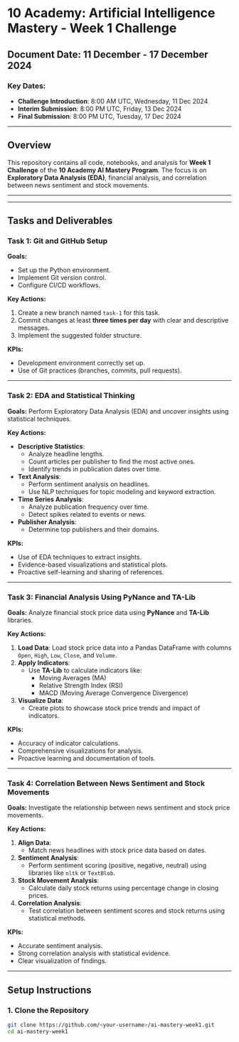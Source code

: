 # 10 Academy: Artificial Intelligence Mastery - Week 1 Challenge

## Document Date: 11 December - 17 December 2024

### Key Dates:
- **Challenge Introduction**: 8:00 AM UTC, Wednesday, 11 Dec 2024  
- **Interim Submission**: 8:00 PM UTC, Friday, 13 Dec 2024  
- **Final Submission**: 8:00 PM UTC, Tuesday, 17 Dec 2024  

---

## Overview
This repository contains all code, notebooks, and analysis for **Week 1 Challenge** of the **10 Academy AI Mastery Program**. The focus is on **Exploratory Data Analysis (EDA)**, financial analysis, and correlation between news sentiment and stock movements.

---


---

## Tasks and Deliverables

### **Task 1: Git and GitHub Setup**
**Goals:**
- Set up the Python environment.
- Implement Git version control.
- Configure CI/CD workflows.

**Key Actions:**
1. Create a new branch named `task-1` for this task.
2. Commit changes at least **three times per day** with clear and descriptive messages.
3. Implement the suggested folder structure.

**KPIs:**
- Development environment correctly set up.
- Use of Git practices (branches, commits, pull requests).

---

### **Task 2: EDA and Statistical Thinking**
**Goals:**
Perform Exploratory Data Analysis (EDA) and uncover insights using statistical techniques.

**Key Actions:**
- **Descriptive Statistics**:
    - Analyze headline lengths.
    - Count articles per publisher to find the most active ones.
    - Identify trends in publication dates over time.
- **Text Analysis**:
    - Perform sentiment analysis on headlines.
    - Use NLP techniques for topic modeling and keyword extraction.
- **Time Series Analysis**:
    - Analyze publication frequency over time.
    - Detect spikes related to events or news.
- **Publisher Analysis**:
    - Determine top publishers and their domains.

**KPIs:**
- Use of EDA techniques to extract insights.
- Evidence-based visualizations and statistical plots.
- Proactive self-learning and sharing of references.

---

### **Task 3: Financial Analysis Using PyNance and TA-Lib**
**Goals:**
Analyze financial stock price data using **PyNance** and **TA-Lib** libraries.

**Key Actions:**
1. **Load Data**: Load stock price data into a Pandas DataFrame with columns `Open`, `High`, `Low`, `Close`, and `Volume`.
2. **Apply Indicators**:
   - Use **TA-Lib** to calculate indicators like:
     - Moving Averages (MA)
     - Relative Strength Index (RSI)
     - MACD (Moving Average Convergence Divergence)
3. **Visualize Data**:
   - Create plots to showcase stock price trends and impact of indicators.

**KPIs:**
- Accuracy of indicator calculations.
- Comprehensive visualizations for analysis.
- Proactive learning and documentation of tools.

---

### **Task 4: Correlation Between News Sentiment and Stock Movements**
**Goals:**
Investigate the relationship between news sentiment and stock price movements.

**Key Actions:**
1. **Align Data**:
   - Match news headlines with stock price data based on dates.
2. **Sentiment Analysis**:
   - Perform sentiment scoring (positive, negative, neutral) using libraries like `nltk` or `TextBlob`.
3. **Stock Movement Analysis**:
   - Calculate daily stock returns using percentage change in closing prices.
4. **Correlation Analysis**:
   - Test correlation between sentiment scores and stock returns using statistical methods.

**KPIs:**
- Accurate sentiment analysis.
- Strong correlation analysis with statistical evidence.
- Clear visualization of findings.

---

## Setup Instructions

### 1. Clone the Repository
```bash
git clone https://github.com/<your-username>/ai-mastery-week1.git
cd ai-mastery-week1
